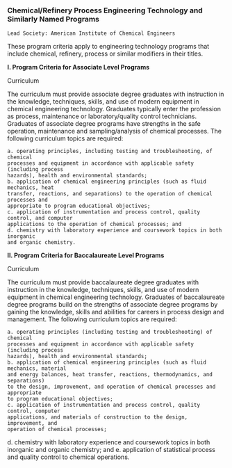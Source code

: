 

### Chemical/Refinery Process Engineering Technology and Similarly Named Programs

```
Lead Society: American Institute of Chemical Engineers
```
These program criteria apply to engineering technology programs that include chemical,
refinery, process or similar modifiers in their titles.

**I. Program Criteria for Associate Level Programs**

Curriculum

The curriculum must provide associate degree graduates with instruction in the
knowledge, techniques, skills, and use of modern equipment in chemical engineering
technology. Graduates typically enter the profession as process, maintenance or
laboratory/quality control technicians. Graduates of associate degree programs have
strengths in the safe operation, maintenance and sampling/analysis of chemical
processes. The following curriculum topics are required:

```
a. operating principles, including testing and troubleshooting, of chemical
processes and equipment in accordance with applicable safety (including process
hazards), health and environmental standards;
b. application of chemical engineering principles (such as fluid mechanics, heat
transfer, reactions, and separations) to the operation of chemical processes and
appropriate to program educational objectives;
c. application of instrumentation and process control, quality control, and computer
applications to the operation of chemical processes; and
d. chemistry with laboratory experience and coursework topics in both inorganic
and organic chemistry.
```
**II. Program Criteria for Baccalaureate Level Programs**

Curriculum

The curriculum must provide baccalaureate degree graduates with instruction in the
knowledge, techniques, skills, and use of modern equipment in chemical engineering
technology. Graduates of baccalaureate degree programs build on the strengths of
associate degree programs by gaining the knowledge, skills and abilities for careers in
process design and management. The following curriculum topics are required:

```
a. operating principles (including testing and troubleshooting) of chemical
processes and equipment in accordance with applicable safety (including process
hazards), health and environmental standards;
b. application of chemical engineering principles (such as fluid mechanics, material
and energy balances, heat transfer, reactions, thermodynamics, and separations)
to the design, improvement, and operation of chemical processes and appropriate
to program educational objectives;
c. application of instrumentation and process control, quality control, computer
applications, and materials of construction to the design, improvement, and
operation of chemical processes;
```

d. chemistry with laboratory experience and coursework topics in both inorganic
and organic chemistry; and
e. application of statistical process and quality control to chemical operations.